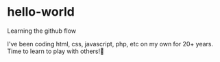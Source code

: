 # hello-world
Learning the github flow

I've been coding html, css, javascript, php, etc on my own for 20+ years. Time to learn to play with others!:clinking_glasses:
